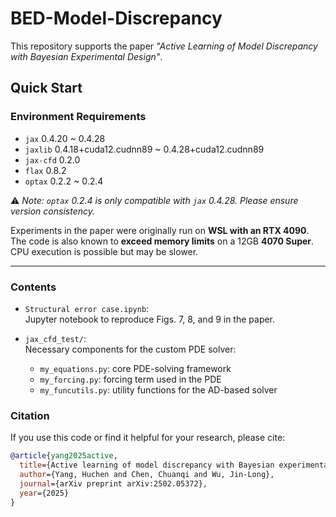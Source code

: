# BED-Model-Discrepancy

This repository supports the paper *"Active Learning of Model Discrepancy with Bayesian Experimental Design"*.

## Quick Start

### Environment Requirements

- `jax`         0.4.20 ~ 0.4.28  
- `jaxlib`      0.4.18+cuda12.cudnn89 ~ 0.4.28+cuda12.cudnn89  
- `jax-cfd`     0.2.0  
- `flax`        0.8.2  
- `optax`       0.2.2 ~ 0.2.4  

⚠️ *Note: `optax` 0.2.4 is only compatible with `jax` 0.4.28. Please ensure version consistency.*

Experiments in the paper were originally run on **WSL with an RTX 4090**. The code is also known to **exceed memory limits** on a 12GB **4070 Super**. CPU execution is possible but may be slower.

---

### Contents

- `Structural error case.ipynb`:  
  Jupyter notebook to reproduce Figs. 7, 8, and 9 in the paper.

- `jax_cfd_test/`:  
  Necessary components for the custom PDE solver:
  - `my_equations.py`: core PDE-solving framework  
  - `my_forcing.py`: forcing term used in the PDE  
  - `my_funcutils.py`: utility functions for the AD-based solver

### Citation
If you use this code or find it helpful for your research, please cite:

```bibtex
@article{yang2025active,
  title={Active learning of model discrepancy with Bayesian experimental design},
  author={Yang, Huchen and Chen, Chuanqi and Wu, Jin-Long},
  journal={arXiv preprint arXiv:2502.05372},
  year={2025}
}
